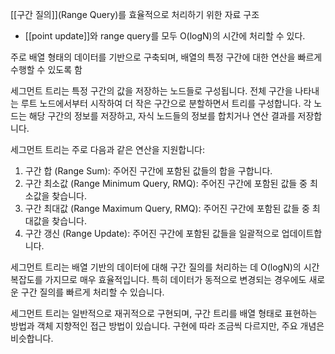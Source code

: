 [[구간 질의]](Range Query)를 효율적으로 처리하기 위한 자료 구조
- [[point update]]와 range query를 모두 O(logN)의 시간에 처리할 수 있다.

주로 배열 형태의 데이터를 기반으로 구축되며, 배열의 특정 구간에 대한 연산을 빠르게 수행할 수 있도록 함

세그먼트 트리는 특정 구간의 값을 저장하는 노드들로 구성됩니다. 
전체 구간을 나타내는 루트 노드에서부터 시작하여 더 작은 구간으로 분할하면서 트리를 구성합니다. 
각 노드는 해당 구간의 정보를 저장하고, 자식 노드들의 정보를 합치거나 연산 결과를 저장합니다.

세그먼트 트리는 주로 다음과 같은 연산을 지원합니다:

1. 구간 합 (Range Sum): 주어진 구간에 포함된 값들의 합을 구합니다.
2. 구간 최소값 (Range Minimum Query, RMQ): 주어진 구간에 포함된 값들 중 최소값을 찾습니다.
3. 구간 최대값 (Range Maximum Query, RMQ): 주어진 구간에 포함된 값들 중 최대값을 찾습니다.
4. 구간 갱신 (Range Update): 주어진 구간에 포함된 값들을 일괄적으로 업데이트합니다.

세그먼트 트리는 배열 기반의 데이터에 대해 구간 질의를 처리하는 데 O(logN)의 시간복잡도를 가지므로 매우 효율적입니다. 특히 데이터가 동적으로 변경되는 경우에도 새로운 구간 질의를 빠르게 처리할 수 있습니다.

세그먼트 트리는 일반적으로 재귀적으로 구현되며, 구간 트리를 배열 형태로 표현하는 방법과 객체 지향적인 접근 방법이 있습니다. 구현에 따라 조금씩 다르지만, 주요 개념은 비슷합니다.